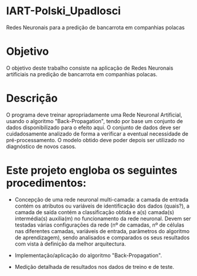 # IART-Polski_Upadlosci

Redes Neuronais para a predição de bancarrota em companhias polacas

# Objetivo

O objetivo deste trabalho consiste na aplicação de Redes Neuronais artificiais na predição de bancarrota em companhias polacas.

# Descrição

O programa deve treinar apropriadamente uma Rede Neuronal Artificial, usando o algoritmo "Back-Propagation", tendo por base um conjunto de dados disponibilizado para o efeito aqui. O conjunto de dados deve ser cuidadosamente analizado de forma a verificar a eventual necessidade de pré-processamento. O modelo obtido deve poder depois ser utilizado no diagnóstico de novos casos.

# Este projeto engloba os seguintes procedimentos:

* Concepção de uma rede neuronal multi-camada: a camada de entrada contém os atributos ou variáveis de identificação dos dados (quais?), a camada de saída contém a classificação obtida e a(s) camada(s) intermédia(s) auxilia(m) no funcionamento da rede neuronal. Devem ser testadas várias configurações da rede (nº de camadas, nº de células nas diferentes camadas, variáveis de entrada, parâmetros do algoritmo de aprendizagem), sendo analisados e comparados os seus resultados com vista à definição da melhor arquitectura.

* Implementação/aplicação do algoritmo "Back-Propagation".

* Medição detalhada de resultados nos dados de treino e de teste.
